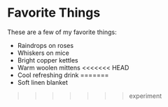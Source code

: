 # Favorite Things

These are a few of my favorite things:

- Raindrops on roses
- Whiskers on mice
- Bright copper kettles
- Warm woolen mittens
<<<<<<< HEAD
- Cool refreshing drink
=======
- Soft linen blanket
>>>>>>> experiment
